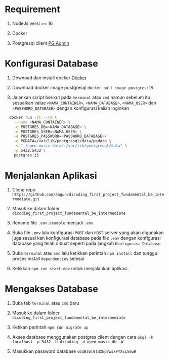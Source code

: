 # Requirement

1. NodeJs versi >= 16

2. Docker

3. Postgresql client [PG Admin](https://www.pgadmin.org/download/)

# Konfigurasi Database

1. Downoad dan install docker [Docker](https://www.docker.com)

2. Download docker image postgresql `docker pull image postgres:15`

3. Jalankan script berikut pada `terminal` atau `cmd` namun sebelum itu sesuaikan value `<NAMA_CONTAINER>`, `<NAMA_DATABASE>`, `<NAMA_USER>` dan `<PASSWORD_DATABASE>` dengan konfigurasi kalian inginkan

```bash
  docker run -it --rm \
    --name <NAMA_CONTAINER> \
    -e POSTGRES_DB=<NAMA_DATABASE> \
    -e POSTGRES_USER=<NAMA_USER> \
    -e POSTGRES_PASSWORD=<PASSWORD_DATABASE>\
    -e PGDATA=/var/lib/postgresql/data/pgdata \
    -v "./open-music-data/:/var/lib/postgresql/data" \
    -p 5432:5432 \
    postgres:15
```

# Menjalankan Aplikasi

1. Clone repo `https://github.com/aagun/dicoding_first_project_fundamental_be_intermediate.git`

2. Masuk ke dalam folder `dicoding_first_project_fundamental_be_intermediate`

3. Rename file `.env.example` menjadi `.env`

4. Buka file `.env` lalu konfigurasi `PORT` dan `HOST` server yang akan digunakan juga sesuai kan konfigurasi database pada file `.env` dengan konfigurasi database yang telah dibuat seperti pada langkah `Konfigurasi Database`

5. Buka `terminal` atau `cmd` lalu ketikkan perintah `npm install` dan tunggu proses install `dependencies` selesai

6. Ketikkan `npm run start-dev` untuk menjalankan aplikasi.

# Mengakses Database

1. Buka tab `terminal` atau `cmd` baru

2. Masuk ke dalam folder `dicoding_first_project_fundamental_be_intermediate`

3. Ketikan perintah `npm run migrate up`

4. Akses database menggunakan postgres client dengan cara `psql -h localhost -p 5432 -U dicoding -d open_music_db -W`

5. Masukkan password database `vb3Blbl9tdXNpYwsxFYXsL56wR`
